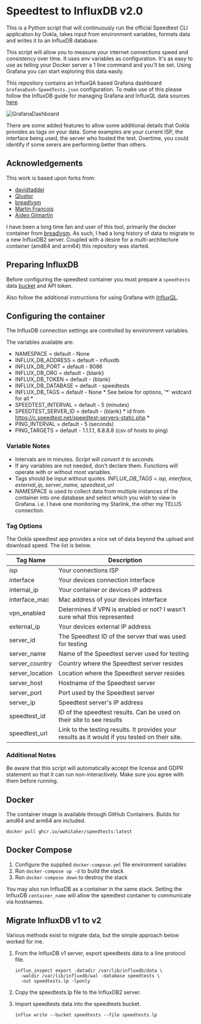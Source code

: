 # Speedtest to InfluxDB v2.0

This is a Python script that will continuously run the official Speedtest CLI application by Ookla, takes input from environment variables, formats data and writes it to an InfluxDB database.

This script will allow you to measure your internet connections speed and consistency over time. It uses env variables as configuration. It's as easy to use as telling your Docker server a 1 line command and you'll be set. Using Grafana you can start exploring this data easily.

This repository contains an InfluxQA based Grafana dashboard `GrafanaDash-SpeedTests.json` configuration. To make use of this please follow the InfluxDB guide for managing Grafana and InfluxQL data sources [here](https://docs.influxdata.com/influxdb/v2.0/tools/grafana/?t=InfluxQL).

![GrafanaDashboard](https://user-images.githubusercontent.com/945191/105287048-46f52a80-5b6c-11eb-9e57-038d63b67efb.png)

There are some added features to allow some additional details that Ookla provides as tags on your data. Some examples are your current ISP, the interface being used, the server who hosted the test. Overtime, you could identify if some serers are performing better than others.

## Acknowledgements

This work is based upon forks from:

- [davidtaddei](https://github.com/davidtaddei/speedtest_ookla-to-influxdbv2)
- [Qlustor](https://github.com/qlustor/speedtest_ookla-to-influxdb)
- [breadlysm](https://github.com/breadlysm/speedtest-to-influxdb)
- [Martin Francois](https://github.com/martinfrancois/speedtest-to-influxdb)
- [Aiden Gilmartin](https://github.com/aidengilmartin/speedtest-to-influxdb)

I have been a long time fan and user of this tool, primarily the docker container from [breadlysm](https://github.com/breadlysm/speedtest-to-influxdb).  As such, I had a long history of data to migrate to a new InfluxDB2 server.  Coupled with a desire for a multi-architecture container (amd64 and arm64) this repository was started.

## Preparing InfluxDB

Before configuring the speedtest container you must prepare a `speedtests` data [bucket](https://docs.influxdata.com/influxdb/v2.0/organizations/buckets/create-bucket/) and API token.

Also follow the additional instructions for using Grafana with [InfluxQL](https://docs.influxdata.com/influxdb/v2.0/tools/grafana/?t=InfluxQL).

## Configuring the container

The InfluxDB connection settings are controlled by environment variables.

The variables available are:

- NAMESPACE = default - None
- INFLUX_DB_ADDRESS = default - influxdb
- INFLUX_DB_PORT = default - 8086
- INFLUX_DB_ORG = default - {blank}
- INFLUX_DB_TOKEN = default - {blank}
- INFLUX_DB_DATABASE = default - speedtests
- INFLUX_DB_TAGS = default - None * See below for options, '*' widcard for all *
- SPEEDTEST_INTERVAL = default - 5 (minutes)
- SPEEDTEST_SERVER_ID = default - {blank} * id from https://c.speedtest.net/speedtest-servers-static.php *
- PING_INTERVAL = default - 5 (seconds)
- PING_TARGETS = default - 1.1.1.1, 8.8.8.8 (csv of hosts to ping)

### Variable Notes

- Intervals are in minutes. *Script will convert it to seconds.*
- If any variables are not needed, don't declare them. Functions will operate with or without most variables.
- Tags should be input without quotes. *INFLUX_DB_TAGS = isp, interface, external_ip, server_name, speedtest_url*
- NAMESPACE is used to collect data from multiple instances of the container into one database and select which you wish to view in Grafana. i.e. I have one monitoring my Starlink, the other my TELUS connection.

### Tag Options

The Ookla speedtest app provides a nice set of data beyond the upload and download speed. The list is below.

| Tag Name  | Description  |
|- |- |
| isp  | Your connections ISP  |
| interface  | Your devices connection interface  |
| internal_ip  | Your container or devices IP address  |
| interface_mac  | Mac address of your devices interface  |
| vpn_enabled  | Determines if VPN is enabled or not? I wasn't sure what this represented  |
| external_ip  | Your devices external IP address  |
| server_id  | The Speedtest ID of the server that  was used for testing  |
| server_name  | Name of the Speedtest server used  for testing  |
| server_country  | Country where the Speedtest server  resides  |
| server_location | Location where the Speedtest server  resides  |
| server_host  | Hostname of the Speedtest server  |
| server_port  | Port used by the Speedtest server  |
| server_ip  | Speedtest server's IP address  |
| speedtest_id  | ID of the speedtest results. Can be  used on their site to see results  |
| speedtest_url  | Link to the testing results. It provides your results as it would if you tested on their site.   |

### Additional Notes

Be aware that this script will automatically accept the license and GDPR statement so that it can run non-interactively. Make sure you agree with them before running.

## Docker

The container image is available through GitHub Containers.  Builds for amd64 and arm64 are included.

```shell
docker pull ghcr.io/wwhitaker/speedtests:latest
```

## Docker Compose

1. Configure the supplied `docker-compose.yml` file environment variables
2. Run `docker-compose up -d` to build the stack
3. Run `docker-compose down` to destroy the stack

You may also run InfluxDB as a container in the same stack. Setting the InfluxDB `container_name` will allow the speedtest container to communicate via hostnames.

## Migrate InfluxDB v1 to v2

Various methods exist to migrate data, but the simple approach below worked for me.

1. From the InfluxDB v1 server, export speedtests data to a line protocol file.

    ```shell
    influx_inspect export -datadir /var/lib/influxdb/data \
      -waldir /var/lib/influxdb/wal -database speedtests \
      -out speedtests.lp -lponly
    ```

2. Copy the speedtests.lp file to the InfluxDB2 server.
3. Import speedtests data into the speedtests bucket.

    ```shell
    influx write --bucket speedtests --file speedtests.lp
    ```
